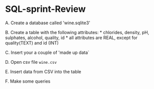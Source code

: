 # SQL-sprint-Review

A. Create a database called 'wine.sqlite3'

B. Create a table with the following attributes:
    * chlorides, density, pH, sulphates, alcohol, quality, id
    * all attributes are REAL, except for quality(TEXT) and id (INT)
 
C. Insert your a couple of 'made up data`

D. Open csv file `wine.csv`

E. Insert data from CSV into the table

F. Make some queries
  

